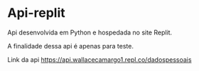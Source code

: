 # Api-replit

Api desenvolvida em Python e hospedada no site Replit. 

A finalidade dessa api é apenas para teste.


Link da api
https://api.wallacecamargo1.repl.co/dadospessoais
